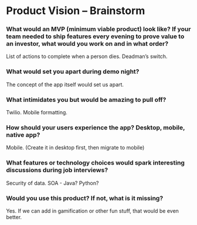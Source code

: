 # Product Vision – Brainstorm
###	What would an MVP (minimum viable product) look like? If your team needed to ship features every evening to prove value to an investor, what would you work on and in what order?
List of actions to complete when a person dies.  Deadman’s switch.  
###	What would set you apart during demo night?
The concept of the app itself would set us apart.  
###	What intimidates you but would be amazing to pull off?
Twilio.  Mobile formatting.
###	How should your users experience the app? Desktop, mobile, native app?
Mobile.  (Create it in desktop first, then migrate to mobile)
###	What features or technology choices would spark interesting discussions during job interviews?
Security of data.  SOA - Java?  Python?
###	Would you use this product? If not, what is it missing?
Yes.  If we can add in gamification or other fun stuff, that would be even better.
